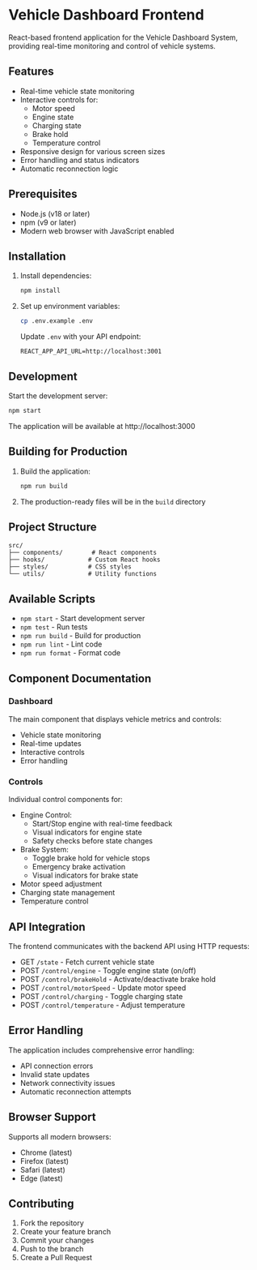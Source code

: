 # Vehicle Dashboard Frontend

React-based frontend application for the Vehicle Dashboard System, providing real-time monitoring and control of vehicle systems.

## Features

- Real-time vehicle state monitoring
- Interactive controls for:
  - Motor speed
  - Engine state
  - Charging state
  - Brake hold
  - Temperature control
- Responsive design for various screen sizes
- Error handling and status indicators
- Automatic reconnection logic

## Prerequisites

- Node.js (v18 or later)
- npm (v9 or later)
- Modern web browser with JavaScript enabled

## Installation

1. Install dependencies:
   ```bash
   npm install
   ```

2. Set up environment variables:
   ```bash
   cp .env.example .env
   ```
   
   Update `.env` with your API endpoint:
   ```
   REACT_APP_API_URL=http://localhost:3001
   ```

## Development

Start the development server:
```bash
npm start
```

The application will be available at http://localhost:3000

## Building for Production

1. Build the application:
   ```bash
   npm run build
   ```

2. The production-ready files will be in the `build` directory

## Project Structure

```
src/
├── components/        # React components
├── hooks/            # Custom React hooks
├── styles/           # CSS styles
└── utils/            # Utility functions
```

## Available Scripts

- `npm start` - Start development server
- `npm test` - Run tests
- `npm run build` - Build for production
- `npm run lint` - Lint code
- `npm run format` - Format code

## Component Documentation

### Dashboard
The main component that displays vehicle metrics and controls:
- Vehicle state monitoring
- Real-time updates
- Interactive controls
- Error handling

### Controls
Individual control components for:
- Engine Control:
  - Start/Stop engine with real-time feedback
  - Visual indicators for engine state
  - Safety checks before state changes
- Brake System:
  - Toggle brake hold for vehicle stops
  - Emergency brake activation
  - Visual indicators for brake state
- Motor speed adjustment
- Charging state management
- Temperature control

## API Integration

The frontend communicates with the backend API using HTTP requests:
- GET `/state` - Fetch current vehicle state
- POST `/control/engine` - Toggle engine state (on/off)
- POST `/control/brakeHold` - Activate/deactivate brake hold
- POST `/control/motorSpeed` - Update motor speed
- POST `/control/charging` - Toggle charging state
- POST `/control/temperature` - Adjust temperature

## Error Handling

The application includes comprehensive error handling:
- API connection errors
- Invalid state updates
- Network connectivity issues
- Automatic reconnection attempts

## Browser Support

Supports all modern browsers:
- Chrome (latest)
- Firefox (latest)
- Safari (latest)
- Edge (latest)

## Contributing

1. Fork the repository
2. Create your feature branch
3. Commit your changes
4. Push to the branch
5. Create a Pull Request
